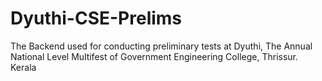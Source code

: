 # Dyuthi-CSE-Prelims
The Backend used for conducting preliminary tests at Dyuthi, The Annual National Level Multifest of Government Engineering College, Thrissur. Kerala
 
